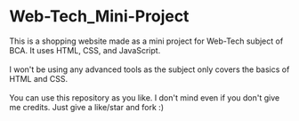 # Web-Tech_Mini-Project
This is a shopping website made as a mini project for Web-Tech subject of BCA. It uses HTML, CSS, and JavaScript.<br><br>
I won't be using any advanced tools as the subject only covers the basics of HTML and CSS.<br><br>
You can use this repository as you like. I don't mind even if you don't give me credits. Just give a like/star and fork :)
